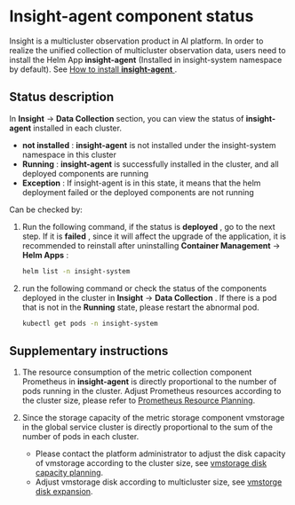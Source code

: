 # Insight-agent component status

Insight is a multicluster observation product in AI platform. In order to realize the unified collection of multicluster observation data, users need to install the Helm App __insight-agent__ 
(Installed in insight-system namespace by default). See [How to install __insight-agent__ ](install/install-agent.md).

## Status description

In __Insight__ -> __Data Collection__ section, you can view the status of __insight-agent__ installed in each cluster.

- __not installed__ : __insight-agent__ is not installed under the insight-system namespace in this cluster
- __Running__ : __insight-agent__ is successfully installed in the cluster, and all deployed components are running
- __Exception__ : If insight-agent is in this state, it means that the helm deployment failed or the deployed components are not running

Can be checked by:

1. Run the following command, if the status is __deployed__ , go to the next step.
   If it is __failed__ , since it will affect the upgrade of the application,
   it is recommended to reinstall after uninstalling __Container Management__ -> __Helm Apps__ :

     ```bash
     helm list -n insight-system
     ```

2. run the following command or check the status of the components deployed in the cluster in
   __Insight__ -> __Data Collection__ . If there is a pod that is not in the __Running__ state, please restart the abnormal pod.

     ```bash
     kubectl get pods -n insight-system
     ```

## Supplementary instructions

1. The resource consumption of the metric collection component Prometheus in __insight-agent__ is directly proportional
   to the number of pods running in the cluster. Adjust Prometheus resources according to the cluster size,
   please refer to [Prometheus Resource Planning](./res-plan/prometheus-res.md).

2. Since the storage capacity of the metric storage component vmstorage in the global service cluster
   is directly proportional to the sum of the number of pods in each cluster.

    - Please contact the platform administrator to adjust the disk capacity of vmstorage according to the cluster size,
      see [vmstorage disk capacity planning](./res-plan/vms-res-plan.md).
    - Adjust vmstorage disk according to multicluster size, see [vmstorge disk expansion](./res-plan/modify-vms-disk.md).
